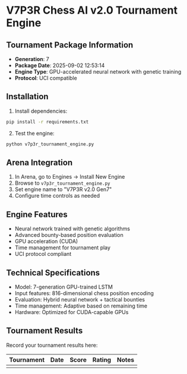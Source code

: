 # V7P3R Chess AI v2.0 Tournament Engine

## Tournament Package Information
- **Generation**: 7
- **Package Date**: 2025-09-02 12:53:14
- **Engine Type**: GPU-accelerated neural network with genetic training
- **Protocol**: UCI compatible

## Installation

1. Install dependencies:
```bash
pip install -r requirements.txt
```

2. Test the engine:
```bash
python v7p3r_tournament_engine.py
```

## Arena Integration

1. In Arena, go to Engines -> Install New Engine
2. Browse to `v7p3r_tournament_engine.py`
3. Set engine name to "V7P3R v2.0 Gen7"
4. Configure time controls as needed

## Engine Features

- Neural network trained with genetic algorithms
- Advanced bounty-based position evaluation
- GPU acceleration (CUDA)
- Time management for tournament play
- UCI protocol compliant

## Technical Specifications

- Model: 7-generation GPU-trained LSTM
- Input features: 816-dimensional chess position encoding
- Evaluation: Hybrid neural network + tactical bounties
- Time management: Adaptive based on remaining time
- Hardware: Optimized for CUDA-capable GPUs

## Tournament Results

Record your tournament results here:

| Tournament | Date | Score | Rating | Notes |
|------------|------|-------|--------|-------|
|            |      |       |        |       |

